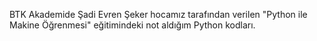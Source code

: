 BTK Akademide Şadi Evren Şeker hocamız tarafından verilen "Python ile Makine Öğrenmesi" eğitimindeki not aldığım Python kodları.
